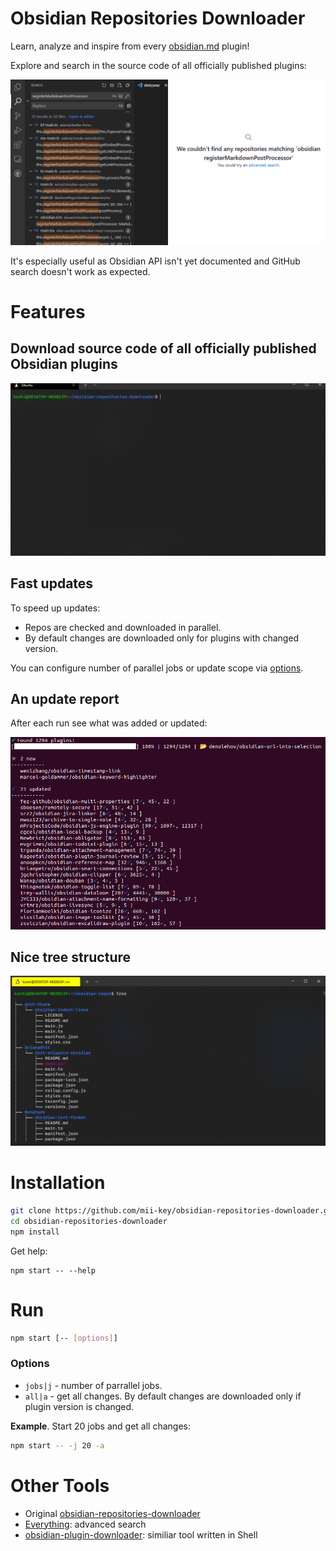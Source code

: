# Obsidian Repositories Downloader

Learn, analyze and inspire from every [obsidian.md](https://obsidian.md) plugin!

Explore and search in the source code of all officially published plugins:

![search](/doc/img/search.png)

It's especially useful as Obsidian API isn't yet documented and GitHub search doesn't work as expected.

# Features
## Download source code of all officially published Obsidian plugins
![run](/doc/img/run.gif)

## Fast updates
To speed up updates:
- Repos are checked and downloaded in parallel. 
- By default changes are downloaded only for plugins with changed version. 

You can configure number of parallel jobs or update scope via [options](#options).

## An update report
After each run see what was added or updated:

![update-report](/doc/img/update-report.png)

## Nice tree structure
![repo-structure](/doc/img/repo-structure.png)

# Installation
```bash
git clone https://github.com/mii-key/obsidian-repositories-downloader.git
cd obsidian-repositories-downloader
npm install
```

Get help:
```
npm start -- --help
```

# Run
```bash
npm start [-- [options]]
```
### Options

- `jobs|j` - number of parrallel jobs.
- `all|a` - get all changes. By default changes are downloaded only if plugin version is changed.

**Example**. Start 20 jobs and get all changes:
```bash
npm start -- -j 20 -a
```

# Other Tools
- Original [obsidian-repositories-downloader](https://github.com/konhi/obsidian-repositories-downloader)
- [Everything](https://www.voidtools.com/): advanced search
- [obsidian-plugin-downloader](https://github.com/luckman212/obsidian-plugin-downloader): similiar tool written in Shell

